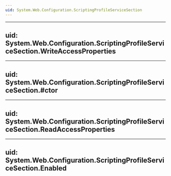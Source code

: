 ```yaml
---
uid: System.Web.Configuration.ScriptingProfileServiceSection
---
```


---
uid: System.Web.Configuration.ScriptingProfileServiceSection.WriteAccessProperties
---

---
uid: System.Web.Configuration.ScriptingProfileServiceSection.#ctor
---

---
uid: System.Web.Configuration.ScriptingProfileServiceSection.ReadAccessProperties
---

---
uid: System.Web.Configuration.ScriptingProfileServiceSection.Enabled
---
